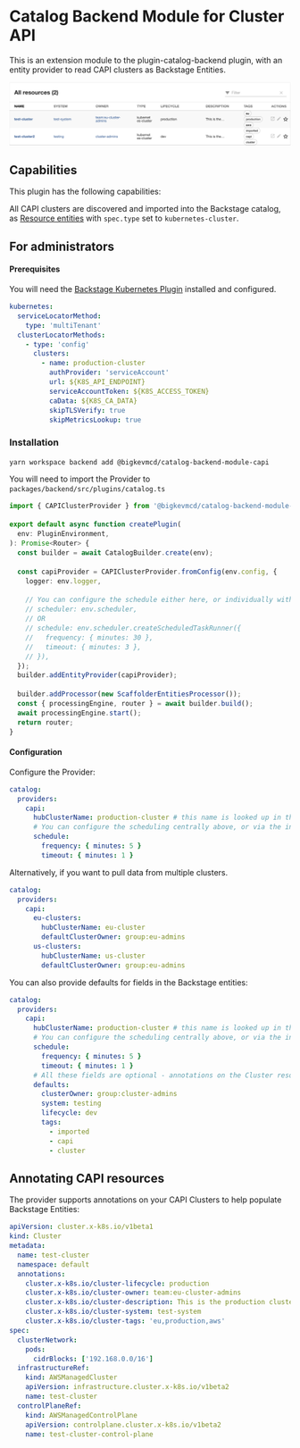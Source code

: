 # Catalog Backend Module for Cluster API

This is an extension module to the plugin-catalog-backend plugin, with an entity provider to read CAPI clusters as Backstage Entities.

![List of CAPI Clusters as Resourcess](./cluster_resources.png)

## Capabilities

This plugin has the following capabilities:

All CAPI clusters are discovered and imported into the Backstage catalog, as [Resource entities](https://backstage.io/docs/features/software-catalog/descriptor-format/#kind-resource) with `spec.type` set to `kubernetes-cluster`.

## For administrators

#### Prerequisites

You will need the [Backstage Kubernetes Plugin](https://backstage.io/docs/features/kubernetes/) installed and configured.

```yaml
kubernetes:
  serviceLocatorMethod:
    type: 'multiTenant'
  clusterLocatorMethods:
    - type: 'config'
      clusters:
        - name: production-cluster
          authProvider: 'serviceAccount'
          url: ${K8S_API_ENDPOINT}
          serviceAccountToken: ${K8S_ACCESS_TOKEN}
          caData: ${K8S_CA_DATA}
          skipTLSVerify: true
          skipMetricsLookup: true
```

### Installation

```console
yarn workspace backend add @bigkevmcd/catalog-backend-module-capi
```

You will need to import the Provider to `packages/backend/src/plugins/catalog.ts`

```typescript
import { CAPIClusterProvider } from '@bigkevmcd/catalog-backend-module-capi';

export default async function createPlugin(
  env: PluginEnvironment,
): Promise<Router> {
  const builder = await CatalogBuilder.create(env);

  const capiProvider = CAPIClusterProvider.fromConfig(env.config, {
    logger: env.logger,

    // You can configure the schedule either here, or individually within the providers
    // scheduler: env.scheduler,
    // OR
    // schedule: env.scheduler.createScheduledTaskRunner({
    //   frequency: { minutes: 30 },
    //   timeout: { minutes: 3 },
    // }),
  });
  builder.addEntityProvider(capiProvider);

  builder.addProcessor(new ScaffolderEntitiesProcessor());
  const { processingEngine, router } = await builder.build();
  await processingEngine.start();
  return router;
}
```

#### Configuration

Configure the Provider:

```yaml
catalog:
  providers:
    capi:
      hubClusterName: production-cluster # this name is looked up in the list of clusters
      # You can configure the scheduling centrally above, or via the individual providers like this
      schedule:
        frequency: { minutes: 5 }
        timeout: { minutes: 1 }
```

Alternatively, if you want to pull data from multiple clusters.

```yaml
catalog:
  providers:
    capi:
      eu-clusters:
        hubClusterName: eu-cluster
        defaultClusterOwner: group:eu-admins
      us-clusters:
        hubClusterName: us-cluster
        defaultClusterOwner: group:eu-admins
```

You can also provide defaults for fields in the Backstage entities:

```yaml
catalog:
  providers:
    capi:
      hubClusterName: production-cluster # this name is looked up in the list of clusters
      # You can configure the scheduling centrally above, or via the individual providers like this
      schedule:
        frequency: { minutes: 5 }
        timeout: { minutes: 1 }
      # All these fields are optional - annotations on the Cluster resources will override them
      defaults:
        clusterOwner: group:cluster-admins
        system: testing
        lifecycle: dev
        tags:
          - imported
          - capi
          - cluster
```

## Annotating CAPI resources

The provider supports annotations on your CAPI Clusters to help populate Backstage Entities:

```yaml
apiVersion: cluster.x-k8s.io/v1beta1
kind: Cluster
metadata:
  name: test-cluster
  namespace: default
  annotations:
    cluster.x-k8s.io/cluster-lifecycle: production
    cluster.x-k8s.io/cluster-owner: team:eu-cluster-admins
    cluster.x-k8s.io/cluster-description: This is the production cluster
    cluster.x-k8s.io/cluster-system: test-system
    cluster.x-k8s.io/cluster-tags: 'eu,production,aws'
spec:
  clusterNetwork:
    pods:
      cidrBlocks: ['192.168.0.0/16']
  infrastructureRef:
    kind: AWSManagedCluster
    apiVersion: infrastructure.cluster.x-k8s.io/v1beta2
    name: test-cluster
  controlPlaneRef:
    kind: AWSManagedControlPlane
    apiVersion: controlplane.cluster.x-k8s.io/v1beta2
    name: test-cluster-control-plane
```
